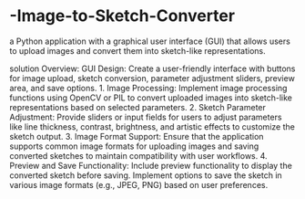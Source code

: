 # -Image-to-Sketch-Converter
a Python application with a graphical user interface (GUI) that allows users to upload images and convert them into sketch-like representations.

solution Overview:
GUI Design: Create a user-friendly interface with buttons for image upload, sketch conversion, parameter adjustment
sliders, preview area, and save options.
1.
Image Processing: Implement image processing functions using OpenCV or PIL to convert uploaded images into
sketch-like representations based on selected parameters.
2.
Sketch Parameter Adjustment: Provide sliders or input fields for users to adjust parameters like line thickness,
contrast, brightness, and artistic effects to customize the sketch output.
3.
Image Format Support: Ensure that the application supports common image formats for uploading images and saving
converted sketches to maintain compatibility with user workflows.
4.
Preview and Save Functionality: Include preview functionality to display the converted sketch before saving.
Implement options to save the sketch in various image formats (e.g., JPEG, PNG) based on user preferences.

